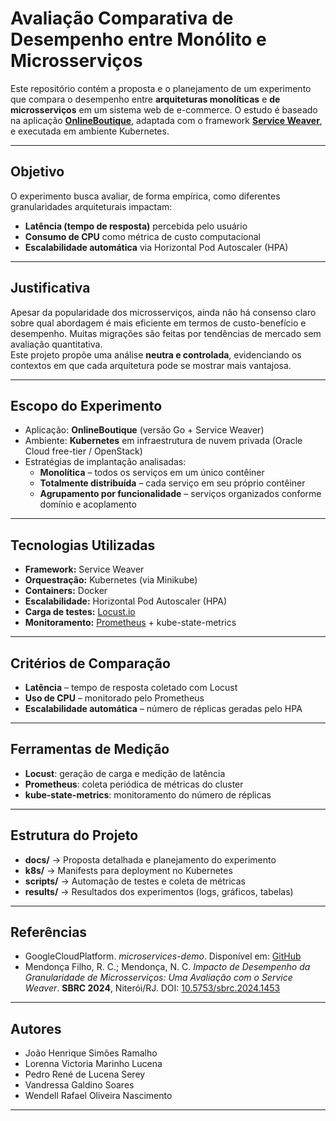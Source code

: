 # Avaliação Comparativa de Desempenho entre Monólito e Microsserviços

Este repositório contém a proposta e o planejamento de um experimento que compara o desempenho entre **arquiteturas monolíticas** e **de microsserviços** em um sistema web de e-commerce. O estudo é baseado na aplicação **[OnlineBoutique](https://github.com/GoogleCloudPlatform/microservices-demo)**, adaptada com o framework **[Service Weaver](https://serviceweaver.dev/)**, e executada em ambiente Kubernetes.

---

## Objetivo

O experimento busca avaliar, de forma empírica, como diferentes granularidades arquiteturais impactam:

- **Latência (tempo de resposta)** percebida pelo usuário  
- **Consumo de CPU** como métrica de custo computacional  
- **Escalabilidade automática** via Horizontal Pod Autoscaler (HPA)  

---

## Justificativa

Apesar da popularidade dos microsserviços, ainda não há consenso claro sobre qual abordagem é mais eficiente em termos de custo-benefício e desempenho. Muitas migrações são feitas por tendências de mercado sem avaliação quantitativa.  
Este projeto propõe uma análise **neutra e controlada**, evidenciando os contextos em que cada arquitetura pode se mostrar mais vantajosa.

---

## Escopo do Experimento

- Aplicação: **OnlineBoutique** (versão Go + Service Weaver)  
- Ambiente: **Kubernetes** em infraestrutura de nuvem privada (Oracle Cloud free-tier / OpenStack)  
- Estratégias de implantação analisadas:  
  - **Monolítica** – todos os serviços em um único contêiner  
  - **Totalmente distribuída** – cada serviço em seu próprio contêiner  
  - **Agrupamento por funcionalidade** – serviços organizados conforme domínio e acoplamento  

---

## Tecnologias Utilizadas

- **Framework:** Service Weaver  
- **Orquestração:** Kubernetes (via Minikube)  
- **Containers:** Docker  
- **Escalabilidade:** Horizontal Pod Autoscaler (HPA)  
- **Carga de testes:** [Locust.io](https://locust.io/)  
- **Monitoramento:** [Prometheus](https://prometheus.io/) + kube-state-metrics  

---

## Critérios de Comparação

- **Latência** – tempo de resposta coletado com Locust  
- **Uso de CPU** – monitorado pelo Prometheus  
- **Escalabilidade automática** – número de réplicas geradas pelo HPA  

---

## Ferramentas de Medição

- **Locust**: geração de carga e medição de latência  
- **Prometheus**: coleta periódica de métricas do cluster  
- **kube-state-metrics**: monitoramento do número de réplicas  

---

## Estrutura do Projeto

- **docs/** → Proposta detalhada e planejamento do experimento  
- **k8s/** → Manifests para deployment no Kubernetes  
- **scripts/** → Automação de testes e coleta de métricas  
- **results/** → Resultados dos experimentos (logs, gráficos, tabelas)  

---

## Referências

- GoogleCloudPlatform. *microservices-demo*. Disponível em: [GitHub](https://github.com/GoogleCloudPlatform/microservices-demo)  
- Mendonça Filho, R. C.; Mendonça, N. C. *Impacto de Desempenho da Granularidade de Microsserviços: Uma Avaliação com o Service Weaver*. **SBRC 2024**, Niterói/RJ. DOI: [10.5753/sbrc.2024.1453](https://doi.org/10.5753/sbrc.2024.1453)  

---

## Autores

- João Henrique Simões Ramalho  
- Lorenna Victoria Marinho Lucena  
- Pedro René de Lucena Serey  
- Vandressa Galdino Soares  
- Wendell Rafael Oliveira Nascimento  

---
